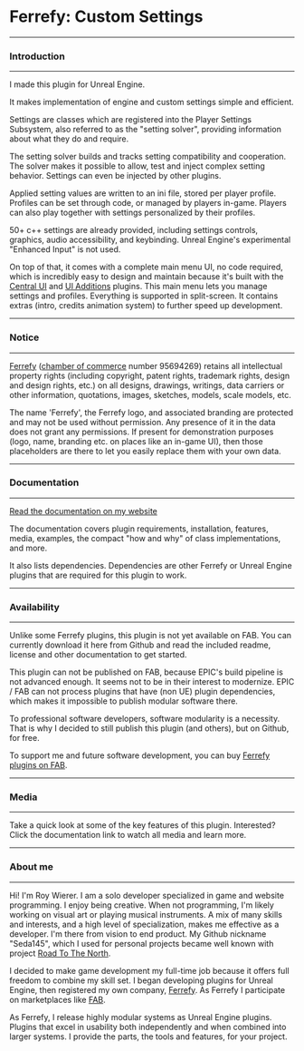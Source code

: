 

# Ferrefy: Custom Settings

---
### Introduction
---

I made this plugin for Unreal Engine. 

It makes implementation of engine and custom settings simple and efficient.

Settings are classes which are registered into the Player Settings Subsystem, also referred to as the "setting solver", providing information about what they do and require.

The setting solver builds and tracks setting compatibility and cooperation. The solver makes it possible to allow, test and inject complex setting behavior. Settings can even be injected by other plugins.

Applied setting values are written to an ini file, stored per player profile. Profiles can be set through code, or managed by players in-game. Players can also play together with settings personalized by their profiles.

50+ c++ settings are already provided, including settings controls, graphics, audio accessibility, and keybinding. Unreal Engine's experimental "Enhanced Input" is not used.

On top of that, it comes with a complete main menu UI, no code required, which is incredibly easy to design and maintain because it's built with the [Central UI](https://www.fab.com/listings/23a2d4dd-dfbb-42aa-ad90-126fc38e8723) and [UI Additions](https://github.com/Seda145/Ferrefy-Plugin-UI-Additions) plugins. This main menu lets you manage settings and profiles. Everything is supported in split-screen. It contains extras (intro, credits animation system) to further speed up development.

---
### Notice
---

[Ferrefy](https://ferrefy.com/) ([chamber of commerce](https://www.kvk.nl/bestellen/#/95694269000061090395) number 95694269) retains all intellectual property rights (including copyright, patent rights, trademark rights, design and design rights, etc.) on all designs, drawings, writings, data carriers or other information, quotations, images, sketches, models, scale models, etc.

The name 'Ferrefy', the Ferrefy logo, and associated branding are protected and may not be used without permission. Any presence of it in the data does not grant any permissions. If present for demonstration purposes (logo, name, branding etc. on places like an in-game UI), then those placeholders are there to let you easily replace them with your own data. 

---
### Documentation
---

[Read the documentation on my website](https://ferrefy.com/documentation/custom-settings-plugin/)

The documentation covers plugin requirements, installation, features, media, examples, the compact "how and why" of class implementations, and more.

It also lists dependencies. Dependencies are other Ferrefy or Unreal Engine plugins that are required for this plugin to work. 

---
### Availability
---

Unlike some Ferrefy plugins, this plugin is not yet available on FAB. You can currently download it here from Github and read the included readme, license and other documentation to get started. 

This plugin can not be published on FAB, because EPIC's build pipeline is not advanced enough. It seems not to be in their interest to modernize. EPIC / FAB can not process plugins that have (non UE) plugin dependencies, which makes it impossible to publish modular software there. 

To professional software developers, software modularity is a necessity. That is why I decided to still publish this plugin (and others), but on Github, for free.

To support me and future software development, you can buy [Ferrefy plugins on FAB](https://www.fab.com/sellers/Ferrefy).

---
### Media
---

Take a quick look at some of the key features of this plugin. Interested? Click the documentation link to watch all media and learn more.

---
### About me
---

Hi! I'm Roy Wierer. I am a solo developer specialized in game and website programming. I enjoy being creative. When not programming, I'm likely working on visual art or playing musical instruments. A mix of many skills and interests, and a high level of specialization, makes me effective as a developer. I'm there from vision to end product. My Github nickname "Seda145", which I used for personal projects became well known with project [Road To The North](https://www.moddb.com/mods/zoneexpanded-road-to-the-north). 

I decided to make game development my full-time job because it offers full freedom to combine my skill set. I began developing plugins for Unreal Engine, then registered my own company, [Ferrefy](https://ferrefy.com). As Ferrefy I participate on marketplaces like [FAB](https://www.fab.com/sellers/Ferrefy). 

As Ferrefy, I release highly modular systems as Unreal Engine plugins. Plugins that excel in usability both independently and when combined into larger systems. I provide the parts, the tools and features, for your project. 
